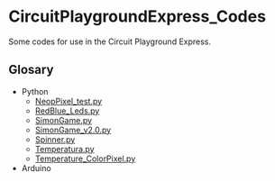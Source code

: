 # CircuitPlaygroundExpress_Codes
Some codes for use in the Circuit Playground Express.

## Glosary
- Python
  - [NeopPixel_test.py](Python/NeopPixel_test.py)
  - [RedBlue_Leds.py](Python/RedBlue_Leds.py)
  - [SimonGame.py](Python/SimonGame.py)
  - [SimonGame_v2.0.py](Python/SimonGame_v2.0.py)
  - [Spinner.py](Python/Spinner.py)
  - [Temperatura.py](Python/Temperatura.py)
  - [Temperature_ColorPixel.py](Python/Temperature_ColorPixel.py)
- Arduino
